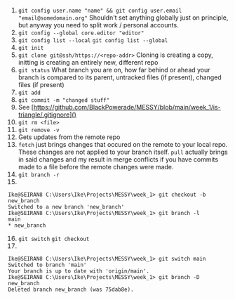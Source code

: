 1. ```git config user.name "name" && git config user.email "email@somedomain.org"``` Shouldn't set anything globally just on principle, but anyway you need to split work / personal accounts.
2. ```git config --global core.editor "editor"```
3. ```git config list --local``` ```git config list --global```
4. ```git init```
5. ```git clone git@ssh/https://<repo-addr>``` Cloning is creating a copy, initting is creating an entirely new, different repo
6. ```git status``` What branch you are on, how far behind or ahead your branch is compared to its parent, untracked files (if present), changed files (if present)
7. ```git add```
8. ```git commit -m "changed stuff"```
9. See [https://github.com/BlackPowerade/MESSY/blob/main/week_1/is-triangle/.gitignore]()
10. ```git rm <file>```
11. ```git remove -v```
12. Gets updates from the remote repo
13. ```fetch``` just brings changes that occured on the remote to your local repo. These changes are not applied to your branch itself. ```pull``` actually brings in said changes and my result in merge conflicts if you have commits made to a file before the remote changes were made.
14. ```git branch -r```
15. 
```
Ike@SEIRAN8 C:\Users\Ike\Projects\MESSY\week_1> git checkout -b new_branch
Switched to a new branch 'new_branch'
Ike@SEIRAN8 C:\Users\Ike\Projects\MESSY\week_1> git branch -l    
main 
* new_branch
```
16. ```git switch``` ```git checkout```
17. 
```
Ike@SEIRAN8 C:\Users\Ike\Projects\MESSY\week_1> git switch main
Switched to branch 'main'
Your branch is up to date with 'origin/main'.
Ike@SEIRAN8 C:\Users\Ike\Projects\MESSY\week_1> git branch -D new_branch
Deleted branch new_branch (was 75dab8e).
```

